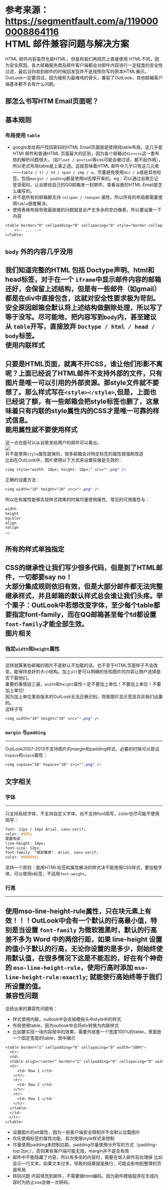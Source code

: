 参考来源：https://segmentfault.com/a/1190000008864116  
HTML 邮件兼容问题与解决方案
=====
HTML 邮件内容虽然也是HTML，但是和我们再网页上直接使用 HTML不同，因为安全原因，各大邮箱服务商及邮件客户端都会对邮件内容进行一定程度的安全性过滤，最后当你收到邮件的时候回发现并不是按照你写的原本HTML展示。  
OutLook一定要测试，因为被称为最难啃的骨头，兼容了OutLook，其他邮箱客户端基本都不会有什么问题。  
## 那怎么书写HTM Email页面呢？  
基本规则
----
### 布局使用 `table`  
* google发给用户找回密码的HTML Email页面就是使用纯table布局，这几乎是HTMl 邮件和普通HTML 页面最大的区别，因为各个邮箱对`div+css`这一套布局的解析问题很大，（如`float / postion`等css可能会被过滤，都不起作用），所以老式布局table是上乘之选。这就意味着HTML 邮件中几乎只有这几元素——`table / tr / td / span / img / a`，尽量避免使用`div / p`或是其他标签。包括`margin / padding`都是使用td去撑开来的。eg：可以通过谷歌忘记登录密码，让谷歌给自己的QQ邮箱发一封邮件，查看谷歌的HTML Email是怎么编写的。  
* 并不是所有的邮箱都支持 `colspan / rowspan` 属性，所以所有的布局都需要使用`table`嵌套解决。  
* 使用表格布局导致最直接的问题就是会产生多余的空白像素，所以要设置一下内容  
```css
<table border="0" cellpadding="0" cellspacing="0" style="border-collapse: collapse;">
    <!-- ... -->
</table>
```  

`body` 外的内容几乎没用  
----  
我们知道完整的HTML 包括 Doctype声明、html和head标签，对于在一个 `iframe`中显示邮件内容的邮箱还好，会保留上述结构，但是有一些邮件（如gmail）都是在div中直接包含，这就对安全性要求极为苛刻。安全原因邮箱会默认将上述结构做删除处理，所以写了等于没写。尽可能地，把内容写到`body`内，甚至建议从 `table`开写，直接放弃 `Doctype / html / head / body`标签。  
使用内联样式
----  
只要是HTML页面，就离不开CSS，谁让他们形影不离呢？上面已经说了HTML邮件不支持外部的文件，只有图片是唯一可以引用的外部资源。那style文件就不要想了。那么样式写在`<style></style>`,但是，上面也已经说了额，有一些邮箱会把style标签也删了，这意味着只有内联的style属性内的CSS才是唯一可靠的样式信息。  
能用属性就不要使用样式
----
这一点也是可以从谷歌发给用户的邮件可以看出。  
![](https://raw.githubusercontent.com/fengshadu/xx/master/imgs/emai_gmail_pad.png)  
并不是使用`style`属性就保险，很多邮箱会对特定标签的属性做强制改造  
比如在OutLook中，图片使用以下方式来设置狂傲是无效的：  
```CSS
<img style="width: 10px; height: 10px;" src="*.png" />
```  
正确的设置方法：  
```CSS
<img width="10" height="10" src="*.png" />
```
所以在有属性能够实现样式效果的时候尽量使用属性，常见的可用属性与：  
```CSS
width
height
bgcolor
align
valign
……
```  
所有的样式单独指定
----  
CSS的继承性让我们写少很多代码，但是到了HTML邮件，一切都要say no！  
大部分集成规则依旧有效，但是大部分邮件都无法完整继承样式，并且邮箱的默认样式总会谁让我们头疼。举个栗子：OutLook中若想改变字体，至少每个table都要指定font-family，而在QQ邮箱甚至每个td都设置`font-family`才能全部生效。  
图片相关
----  
### 指定`width`和`height`属性  
----
这样就算某些邮箱的图片不是默认不加载的话，也不至于HTML页面样子不会改变，能保持良好的大小结构。加上`alt`更可以明确的告知图片的内容让用户选择是否下载他们。  
重要的事情说三遍，`width`和`height`属性一定不要加上单位！不要加上单位！不要加上单位!  
因为加上单位某些版本的OutLook无法正确识别。导致图片显示宽高并非我们设置的。  
这样子写  
```CSS
<img width="10" height="10" src="*.png" />
```
### `margin` 与`padding`  
----
OutLook2007-2013不支持图片的margin和padding样式，必要的时候可以尝试`hspace`和`vspce`属性：  
```CSS
<img vspace="10" hspace="10" src="*.png" />
```  
文字相关  
----
### 字体
----  
只支持系统字体，不支持自定义字体，也不支持font简写，color也尽可能不使用简写：  
```CSS
font: 12px / 14px Arial, sans-serif; 
color: #999;  
需要改成：  
line-height: 14px; 
font-size: 12px; 
font-family: "微软雅黑", Arial, sans-serif; 
color: #999999;
```  
坚持一个原则：能用HTML标签和属性解决的样式决不能使用CSS样式，要加粗字体，可以使用`b`标签，不适用`font-weight`。  
### 行高  
----
使用mso-line-height-rule属性，只在块元素上有效！！！OutLook中会有一个默认的行高最小值，特别是当设置 `font-family` 为微软雅黑时，默认的行高差不多为 Word 中的两倍行距，如果 line-height 设置的值小于默认的行高，无论你设置的是多少，则始终使用默认值，在很多情况下这是不能忍的，好在有个神奇的 `mso-line-height-rule`，使用行高时添加 `mso-line-height-rule:exactly`; 就能使行高始终等于我们所设置的值。  
兼容性问题  
----  
总结出来的兼容性问题有：  
* 样式使用内联，outlook中会去掉模板头中style中的样式
* 布局使用table，因为outlook中会将div转换为内联样式
* 比如要实现一块内容居中的效果，需要外层套一个宽度100%的table，里面放一个固定宽度的table，居中展示
```CSS
<table border="1" cellpadding="0" cellspacing="0" width="100%">
  <tr>
  <td>
  <table align="center" border="1" cellpadding="0" cellspacing="0" width="600" style="border-collapse: collapse;">
  <tr>
  　　<td> Row 1 </td>
  　</tr>
  　<tr>
  　　<td> Row 2 </td>
  　</tr>
  　<tr>
  　　<td> Row 3 </td>
  　</tr>
  </table>
  </td>
　</tr>
</table>
```  
* 设置图片的alt属性，因为一些客户端安全限制并不会默认加载图片
* 优先使用标签的属性功能，其次使用style样式来控制
* 尽量使用padding来控制边距，padding尽量使用分开写的方式（padding-top:2px;），否则某些客户端可能无效，margin并不是总有效
* 邮件中不能隐藏了内容，所以有多余的内容时，需要在填入邮件前处理掉 比如显示一行文本，如果文本过多，导致的结果就是换行，可能会影响到整理的页面布局
* 转码问题 内容填充到邮件，不需要做html编码。因为邮件模版程序在生成内容时为防止xss会做一次转码。


